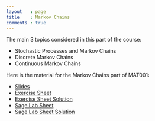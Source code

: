 ```yaml
---
layout   : page
title    : Markov Chains
comments : true
---
```


The main 3 topics considered in this part of the course:

- Stochastic Processes and Markov Chains
- Discrete Markov Chains
- Continuous Markov Chains

Here is the material for the Markov Chains part of MAT001:

- [Slides](./Markov_Chains.pdf)
- [Exercise Sheet](./Markov_Chains_Exercise_Sheet.pdf)
- [Exercise Sheet Solution](./Markov_Chains_Exercise_Sheet-Solutions.pdf)
- [Sage Lab Sheet](./Markov_Chains_Sage_Sheet.pdf)
- [Sage Lab Sheet Solution](./Markov_Chains_Sage_Sheet_Solutions.pdf)
